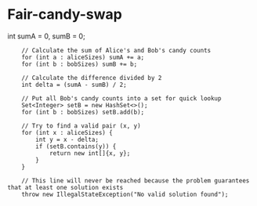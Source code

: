 # Fair-candy-swap
int sumA = 0, sumB = 0;
        
        // Calculate the sum of Alice's and Bob's candy counts
        for (int a : aliceSizes) sumA += a;
        for (int b : bobSizes) sumB += b;
        
        // Calculate the difference divided by 2
        int delta = (sumA - sumB) / 2;
        
        // Put all Bob's candy counts into a set for quick lookup
        Set<Integer> setB = new HashSet<>();
        for (int b : bobSizes) setB.add(b);
        
        // Try to find a valid pair (x, y)
        for (int x : aliceSizes) {
            int y = x - delta;
            if (setB.contains(y)) {
                return new int[]{x, y};
            }
        }
        
        // This line will never be reached because the problem guarantees that at least one solution exists
        throw new IllegalStateException("No valid solution found");
